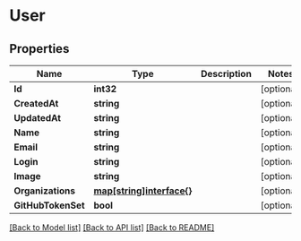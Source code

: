 # User

## Properties
Name | Type | Description | Notes
------------ | ------------- | ------------- | -------------
**Id** | **int32** |  | [optional] 
**CreatedAt** | **string** |  | [optional] 
**UpdatedAt** | **string** |  | [optional] 
**Name** | **string** |  | [optional] 
**Email** | **string** |  | [optional] 
**Login** | **string** |  | [optional] 
**Image** | **string** |  | [optional] 
**Organizations** | [**map[string]interface{}**](.md) |  | [optional] 
**GitHubTokenSet** | **bool** |  | [optional] 

[[Back to Model list]](../README.md#documentation-for-models) [[Back to API list]](../README.md#documentation-for-api-endpoints) [[Back to README]](../README.md)


